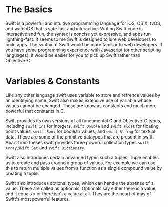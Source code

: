 # The Basics
Swift is a powerful and intuitive programming language for iOS, OS X, tvOS, and watchOS that is safe fast and interactive. Writing Swift code is interactive and fun, the syntax is concise yet expressive, and apps run lightning-fast. It seems to me Swift is designed to lure web developers to build apps. The syntax of Swift would be more familiar to web developers. If you have some programming experience with Javascript (or other scripting languages), it would be easier for you to pick up Swift rather than Objective-C.

# Variables & Constants
Like any other language swift uses variable to store and refrence values by an identifying name. Swift also makes extensive use of variable whose values cannot be changed. These are know as constants and much more powerful that constants in C.

Swift provides its own versions of all fundamental C and Objective-C types, including ```swift Int``` for integers, ```swift Double``` and ```swift Float``` for floating point values, ```swift Bool``` for boolean values, and ```swift String``` for textual data. These are some of the primitive dataypes that are present in swift. Apart from theses swift provides three powerul collection types ```swift Array```,```swift Set``` and ```swift Dictionary```. 

Swift also introduces certain advanced types such a tuples. Tuple enables us to create and pass around a group of values. For example we can use this to return multiple values from a function as a single compound value by creating a tuple.

Swift also introduces optional types, which can handle the absense of a value. These are called as optionals. Optionals say either there is a value, and it equals x or there isn't a value at all. They are the heart of may of Swift's most powerful features.



 

